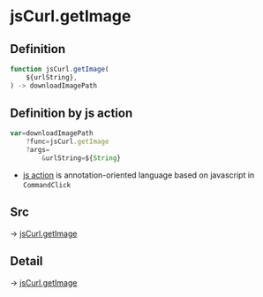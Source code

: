 # jsCurl.getImage

## Definition

```js.js
function jsCurl.getImage(
	${urlString},
) -> downloadImagePath
```


## Definition by js action

```js.js
var=downloadImagePath
	?func=jsCurl.getImage
	?args=
		&urlString=${String}
```

- [js action](#) is annotation-oriented language based on javascript in `CommandClick`



## Src

-> [jsCurl.getImage](https://github.com/puutaro/CommandClick/blob/master/app/src/main/java/com/puutaro/commandclick/fragment_lib/terminal_fragment/js_interface/JsCurl.kt#L133)

## Detail

-> [jsCurl.getImage](https://github.com/puutaro/CommandClick/blob/master/md/developer/js_interface/details/JsCurl/getImage.md)
